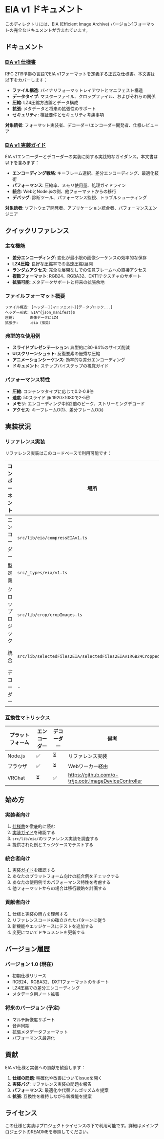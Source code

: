 # EIA v1 ドキュメント

このディレクトリには、EIA (Efficient Image Archive) バージョン1フォーマットの完全なドキュメントが含まれています。

## ドキュメント

### [EIA v1 仕様書](./eia-v1-specification.md)
RFC 2119準拠の言語でEIA v1フォーマットを定義する正式な仕様書。本文書は以下をカバーします：

- **ファイル構造**: バイナリフォーマットレイアウトとマニフェスト構造
- **データタイプ**: マスターファイル、クロップファイル、およびそれらの関係
- **圧縮**: LZ4圧縮方法論とデータ構成
- **拡張**: メタデータと将来の拡張性のサポート
- **セキュリティ**: 検証要件とセキュリティ考慮事項

**対象読者**: フォーマット実装者、デコーダー/エンコーダー開発者、仕様レビューア

### [EIA v1 実装ガイド](./eia-v1-implementation-guide.md)
EIA v1エンコーダーとデコーダーの実装に関する実践的なガイダンス。本文書は以下を含みます：

- **エンコーディング戦略**: キーフレーム選択、差分エンコーディング、最適化技術
- **パフォーマンス**: 圧縮率、メモリ使用量、処理ガイドライン
- **統合**: WebとNode.jsの例、他フォーマットからの移行
- **デバッグ**: 診断ツール、パフォーマンス監視、トラブルシューティング

**対象読者**: ソフトウェア開発者、アプリケーション統合者、パフォーマンスエンジニア

## クイックリファレンス

### 主な機能
- **差分エンコーディング**: 変化が最小限の画像シーケンスの効率的な保存
- **LZ4圧縮**: 良好な圧縮率での高速圧縮/展開
- **ランダムアクセス**: 完全な展開なしでの任意フレームへの直接アクセス
- **複数フォーマット**: RGB24、RGBA32、DXT1テクスチャのサポート
- **拡張可能**: メタデータサポートと将来の拡張余地

### ファイルフォーマット概要
```
ファイル構造: [ヘッダー][マニフェスト][データブロック...]
ヘッダー形式: EIA^{json_manifest}$
圧縮:       画像データにLZ4
拡張子:     .eia（推奨）
```

### 典型的な使用例
- **スライドプレゼンテーション**: 典型的に80-94%のサイズ削減
- **UIスクリーンショット**: 反復要素の優秀な圧縮  
- **アニメーションシーケンス**: 効率的な差分エンコーディング
- **ドキュメント**: ステップバイステップの視覚ガイド

### パフォーマンス特性
- **圧縮**: コンテンツタイプに応じて0.2-0.8倍
- **速度**: 50スライド @ 1920×1080で2-5秒
- **メモリ**: エンコーディング中約2倍のピーク、ストリーミングデコード
- **アクセス**: キーフレームO(1)、差分フレームO(k)

## 実装状況

### リファレンス実装
リファレンス実装はこのコードベースで利用可能です：

| コンポーネント | 場所 | 状況 |
|---------------|------|------|
| エンコーダー | `src/lib/eia/compressEIAv1.ts` | ✅ 完了 |
| 型定義 | `src/_types/eia/v1.ts` | ✅ 完了 |
| クロップロジック | `src/lib/crop/cropImages.ts` | ✅ 完了 |
| 統合 | `src/lib/selectedFiles2EIA/selectedFiles2EIAv1RGB24Cropped.ts` | ✅ 完了 |
| デコーダー | - | ⏳ 予定 |

### 互換性マトリックス

| プラットフォーム | エンコーダー | デコーダー | 備考 |
|-----------------|-------------|-----------|------|
| Node.js | ✅ | ⏳ | リファレンス実装 |
| ブラウザ | ✅ | ⏳ | Webワーカー経由 |
| VRChat | ⏳ | ✅ | https://github.com/o-tr/jp.ootr.ImageDeviceController |

## 始め方

### 実装者向け
1. [仕様書](./eia-v1-specification.md)を徹底的に読む
2. [実装ガイド](./eia-v1-implementation-guide.md)を確認する
3. `src/lib/eia/`のリファレンス実装を調査する
4. 提供された例とエッジケースでテストする

### 統合者向け
1. [実装ガイド](./eia-v1-implementation-guide.md)を確認する
2. あなたのプラットフォーム向けの統合例をチェックする
3. あなたの使用例でのパフォーマンス特性を考慮する
4. 他フォーマットからの場合は移行戦略を計画する

### 貢献者向け
1. 仕様と実装の両方を理解する
2. リファレンスコードの確立されたパターンに従う
3. 新機能やエッジケースにテストを追加する
4. 変更についてドキュメントを更新する

## バージョン履歴

### バージョン 1.0 (現在)
- 初期仕様リリース
- RGB24、RGBA32、DXT1フォーマットのサポート
- LZ4圧縮での差分エンコーディング
- メタデータ用ノート拡張

### 将来のバージョン (予定)
- マルチ解像度サポート
- 音声同期
- 拡張メタデータフォーマット
- パフォーマンス最適化

## 貢献

EIA v1仕様と実装への貢献を歓迎します：

1. **仕様の問題**: 明確化や改善についてissueを開く
2. **実装バグ**: リファレンス実装の問題を報告  
3. **パフォーマンス**: 最適化や代替アルゴリズムを提案
4. **拡張**: 互換性を維持しながら新機能を提案

## ライセンス

この仕様と実装はプロジェクトライセンスの下で利用可能です。詳細はメインプロジェクトのREADMEを参照してください。
